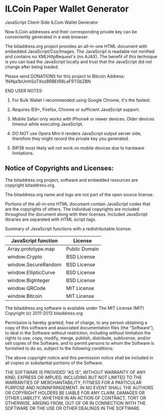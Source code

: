 # ILCoin Paper Wallet Generator
JavaScript Client-Side ILCoin Wallet Generator

Now ILCoin addresses and their corresponding private key can be conveniently 
generated in a web browser.

The bitaddress.org project provides an all-in-one HTML document with embedded
JavaScript/Css/Images. The JavaScript is readable not minified and contains no
XMLHttpRequest's (no AJAX). The benefit of this technique is you can load the 
JavaScript locally and trust that the JavaScript did not change after being 
loaded. 


Please send DONATIONS for this project to Bitcoin Address: 
1NiNja1bUmhSoTXozBRBEtR8LeF9TGbZBN


END USER NOTES:

 1) For Bulk Wallet I recommended using Google Chrome, it's the fastest.

 2) Requires IE9+, Firefox, Chrome or sufficient JavaScript support.

 3) Mobile Safari only works with iPhone4 or newer devices.
    Older devices timeout while executing JavaScript.

 4) DO NOT use Opera Mini it renders JavaScript output server side, therefore
    they might record the private key you generated.

 5) BIP38 most likely will not work on mobile devices due to hardware limitations.


Notice of Copyrights and Licenses:
---------------------------------------
The bitaddress.org project, software and embedded resources are
copyright bitaddress.org.

The bitaddress.org name and logo are not part of the open source
license.

Portions of the all-in-one HTML document contain JavaScript codes that
are the copyrights of others. The individual copyrights are included
throughout the document along with their licenses. Included JavaScript
libraries are separated with HTML script tags.

Summary of JavaScript functions with a redistributable license:

JavaScript function	|	License
-------------------	|	--------------
Array.prototype.map	|	Public Domain
window.Crypto | BSD License
window.SecureRandom	| BSD License
window.EllipticCurve	|	BSD License
window.BigInteger |	BSD License
window.QRCode | MIT License
window.Bitcoin | MIT License

The bitaddress.org software is available under The MIT License (MIT)
Copyright (c) 2011-2013 bitaddress.org

Permission is hereby granted, free of charge, to any person obtaining
a copy of this software and associated documentation files (the
"Software"), to deal in the Software without restriction, including
without limitation the rights to use, copy, modify, merge, publish,
distribute, sublicense, and/or sell copies of the Software, and to
permit persons to whom the Software is furnished to do so, subject to
the following conditions:

The above copyright notice and this permission notice shall be
included in all copies or substantial portions of the Software.

THE SOFTWARE IS PROVIDED "AS IS", WITHOUT WARRANTY OF ANY KIND,
EXPRESS OR IMPLIED, INCLUDING BUT NOT LIMITED TO THE WARRANTIES OF
MERCHANTABILITY, FITNESS FOR A PARTICULAR PURPOSE AND
NONINFRINGEMENT. IN NO EVENT SHALL THE AUTHORS OR COPYRIGHT HOLDERS BE
LIABLE FOR ANY CLAIM, DAMAGES OR OTHER LIABILITY, WHETHER IN AN ACTION
OF CONTRACT, TORT OR OTHERWISE, ARISING FROM, OUT OF OR IN CONNECTION
WITH THE SOFTWARE OR THE USE OR OTHER DEALINGS IN THE SOFTWARE.
